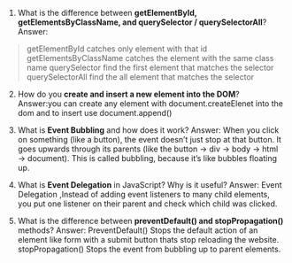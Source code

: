 1. What is the difference between **getElementById, getElementsByClassName, and querySelector / querySelectorAll**?
Answer:
>getElementById catches only element with that id
>getElementsByClassName catches the element with the same class name
>querySelector find the first element that matches the selector
>querySelectorAll find the all element that matches the selector

2. How do you **create and insert a new element into the DOM**?
Answer:you can create any element with document.createElenet into the dom and to insert use document.append()

3. What is **Event Bubbling** and how does it work?
Answer: When you click on something (like a button), the event doesn’t just stop at that button.
It goes upwards through its parents (like the button → div → body → html → document).
This is called bubbling, because it’s like bubbles floating up.

4. What is **Event Delegation** in JavaScript? Why is it useful?
Answer: Event Delegation ,Instead of adding event listeners to many child elements, you put one listener on their parent and check which child was clicked.

5. What is the difference between **preventDefault() and stopPropagation()** methods?
 Answer: PreventDefault() Stops the default action of an element like form with a submit button thats stop reloading the website.
stopPropagation() Stops the event from bubbling up to parent elements.
